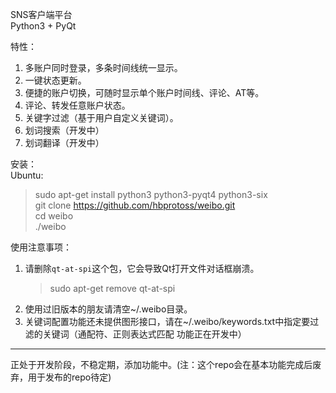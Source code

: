 SNS客户端平台  
Python3 + PyQt  

特性：

1. 多账户同时登录，多条时间线统一显示。
2. 一键状态更新。
3. 便捷的账户切换，可随时显示单个账户时间线、评论、AT等。
4. 评论、转发任意账户状态。
5. 关键字过滤（基于用户自定义关键词）。
6. 划词搜索（开发中）
7. 划词翻译（开发中）

安装：  
Ubuntu:  
> sudo apt-get install python3 python3-pyqt4 python3-six  
> git clone https://github.com/hbprotoss/weibo.git  
> cd weibo  
> ./weibo

使用注意事项：

1. 请删除`qt-at-spi`这个包，它会导致Qt打开文件对话框崩溃。
   >sudo apt-get remove qt-at-spi
2. 使用过旧版本的朋友请清空~/.weibo目录。
3. 关键词配置功能还未提供图形接口，请在~/.weibo/keywords.txt中指定要过滤的关键词（通配符、正则表达式匹配 功能正在开发中）

*****************************

正处于开发阶段，不稳定期，添加功能中。(注：这个repo会在基本功能完成后废弃，用于发布的repo待定)  


